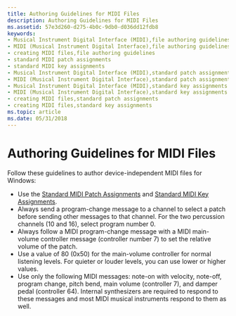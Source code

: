 ```yaml
---
title: Authoring Guidelines for MIDI Files
description: Authoring Guidelines for MIDI Files
ms.assetid: 57e3d260-d275-4b0c-9db0-d036dd12fdb8
keywords:
- Musical Instrument Digital Interface (MIDI),file authoring guidelines
- MIDI (Musical Instrument Digital Interface),file authoring guidelines
- creating MIDI files,file authoring guidelines
- standard MIDI patch assignments
- standard MIDI key assignments
- Musical Instrument Digital Interface (MIDI),standard patch assignments
- MIDI (Musical Instrument Digital Interface),standard patch assignments
- Musical Instrument Digital Interface (MIDI),standard key assignments
- MIDI (Musical Instrument Digital Interface),standard key assignments
- creating MIDI files,standard patch assignments
- creating MIDI files,standard key assignments
ms.topic: article
ms.date: 05/31/2018
---
```


# Authoring Guidelines for MIDI Files

Follow these guidelines to author device-independent MIDI files for Windows:

-   Use the [Standard MIDI Patch Assignments](standard-midi-patch-assignments.md) and [Standard MIDI Key Assignments](standard-midi-key-assignments.md).
-   Always send a program-change message to a channel to select a patch before sending other messages to that channel. For the two percussion channels (10 and 16), select program number 0.
-   Always follow a MIDI program-change message with a MIDI main-volume controller message (controller number 7) to set the relative volume of the patch.
-   Use a value of 80 (0x50) for the main-volume controller for normal listening levels. For quieter or louder levels, you can use lower or higher values.
-   Use only the following MIDI messages: note-on with velocity, note-off, program change, pitch bend, main volume (controller 7), and damper pedal (controller 64). Internal synthesizers are required to respond to these messages and most MIDI musical instruments respond to them as well.

 

 




